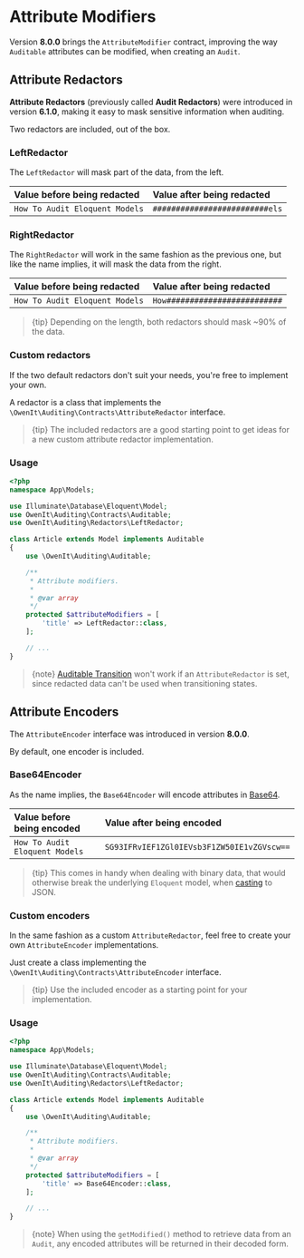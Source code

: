# Attribute Modifiers
Version **8.0.0** brings the `AttributeModifier` contract, improving the way `Auditable` attributes can be modified, when creating an `Audit`.

## Attribute Redactors
**Attribute Redactors** (previously called **Audit Redactors**) were introduced in version **6.1.0**, making it easy to mask sensitive information when auditing.

Two redactors are included, out of the box.

### LeftRedactor
The `LeftRedactor` will mask part of the data, from the left.

Value before being redacted | Value after being redacted
:---------------------------|:--------------------------
`How To Audit Eloquent Models` | `#########################els`

### RightRedactor
The `RightRedactor` will work in the same fashion as the previous one, but like the name implies, it will mask the data from the right.

Value before being redacted | Value after being redacted
:---------------------------|:--------------------------
`How To Audit Eloquent Models` | `How#########################`

> {tip} Depending on the length, both redactors should mask ~90% of the data.

### Custom redactors
If the two default redactors don't suit your needs, you're free to implement your own.

A redactor is a class that implements the `\OwenIt\Auditing\Contracts\AttributeRedactor` interface.

> {tip} The included redactors are a good starting point to get ideas for a new custom attribute redactor implementation.

### Usage

```php
<?php
namespace App\Models;

use Illuminate\Database\Eloquent\Model;
use OwenIt\Auditing\Contracts\Auditable;
use OwenIt\Auditing\Redactors\LeftRedactor;

class Article extends Model implements Auditable
{
    use \OwenIt\Auditing\Auditable;

    /**
     * Attribute modifiers.
     *
     * @var array
     */
    protected $attributeModifiers = [
        'title' => LeftRedactor::class,
    ];

    // ...
}
```

> {note} [Auditable Transition](auditable-transition) won't work if an `AttributeRedactor` is set, since redacted data can't be used when transitioning states.

## Attribute Encoders
The `AttributeEncoder` interface was introduced in version **8.0.0**.

By default, one encoder is included.

### Base64Encoder
As the name implies, the `Base64Encoder` will encode attributes in [Base64](https://en.wikipedia.org/wiki/Base64).

Value before being encoded | Value after being encoded
:---------------------------|:--------------------------
`How To Audit Eloquent Models` | `SG93IFRvIEF1ZGl0IEVsb3F1ZW50IE1vZGVscw==`

> {tip} This comes in handy when dealing with binary data, that would otherwise break the underlying `Eloquent` model, when [casting](https://laravel.com/docs/5.6/eloquent-mutators#array-and-json-casting) to JSON.

### Custom encoders
In the same fashion as a custom `AttributeRedactor`, feel free to create your own `AttributeEncoder` implementations.

Just create a class implementing the `\OwenIt\Auditing\Contracts\AttributeEncoder` interface.

> {tip} Use the included encoder as a starting point for your implementation.

### Usage

```php
<?php
namespace App\Models;

use Illuminate\Database\Eloquent\Model;
use OwenIt\Auditing\Contracts\Auditable;
use OwenIt\Auditing\Redactors\LeftRedactor;

class Article extends Model implements Auditable
{
    use \OwenIt\Auditing\Auditable;

    /**
     * Attribute modifiers.
     *
     * @var array
     */
    protected $attributeModifiers = [
        'title' => Base64Encoder::class,
    ];

    // ...
}
```

> {note} When using the `getModified()` method to retrieve data from an `Audit`, any encoded attributes will be returned in their decoded form.
